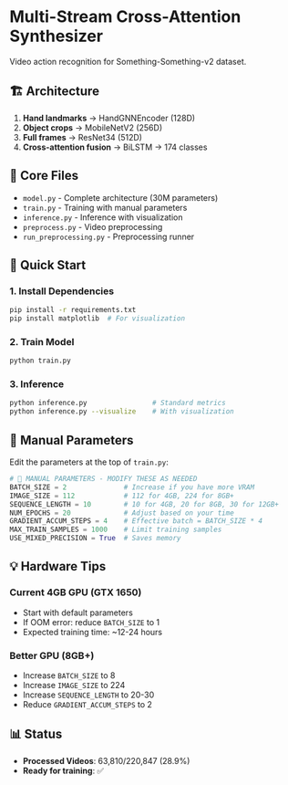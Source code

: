 # Multi-Stream Cross-Attention Synthesizer

Video action recognition for Something-Something-v2 dataset.

## 🏗️ Architecture
1. **Hand landmarks** → HandGNNEncoder (128D)
2. **Object crops** → MobileNetV2 (256D)  
3. **Full frames** → ResNet34 (512D)
4. **Cross-attention fusion** → BiLSTM → 174 classes

## 📁 Core Files
- `model.py` - Complete architecture (30M parameters)
- `train.py` - Training with manual parameters
- `inference.py` - Inference with visualization
- `preprocess.py` - Video preprocessing
- `run_preprocessing.py` - Preprocessing runner

## 🚀 Quick Start

### 1. Install Dependencies
```bash
pip install -r requirements.txt
pip install matplotlib  # For visualization
```

### 2. Train Model
```bash
python train.py
```

### 3. Inference
```bash
python inference.py                # Standard metrics
python inference.py --visualize    # With visualization
```

## 🔧 Manual Parameters

Edit the parameters at the top of `train.py`:

```python
# 🔧 MANUAL PARAMETERS - MODIFY THESE AS NEEDED
BATCH_SIZE = 2              # Increase if you have more VRAM
IMAGE_SIZE = 112            # 112 for 4GB, 224 for 8GB+
SEQUENCE_LENGTH = 10        # 10 for 4GB, 20 for 8GB, 30 for 12GB+
NUM_EPOCHS = 20             # Adjust based on your time
GRADIENT_ACCUM_STEPS = 4    # Effective batch = BATCH_SIZE * 4
MAX_TRAIN_SAMPLES = 1000    # Limit training samples
USE_MIXED_PRECISION = True  # Saves memory
```

## 💡 Hardware Tips

### Current 4GB GPU (GTX 1650)
- Start with default parameters
- If OOM error: reduce `BATCH_SIZE` to 1
- Expected training time: ~12-24 hours

### Better GPU (8GB+)
- Increase `BATCH_SIZE` to 8
- Increase `IMAGE_SIZE` to 224
- Increase `SEQUENCE_LENGTH` to 20-30
- Reduce `GRADIENT_ACCUM_STEPS` to 2

## 📊 Status
- **Processed Videos**: 63,810/220,847 (28.9%)
- **Ready for training**: ✅
